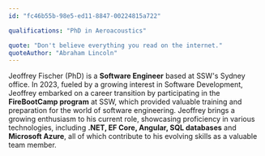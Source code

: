```yaml
---
id: "fc46b55b-98e5-ed11-8847-00224815a722"

qualifications: "PhD in Aeroacoustics"

quote: "Don't believe everything you read on the internet."
quoteAuthor: "Abraham Lincoln"
---
```


[Editing your profile]: https://github.com/SSWConsulting/People/wiki/3.-Editing-your-profile

Jeoffrey Fischer (PhD) is a **Software Engineer** based at SSW's Sydney office. In 2023, fueled by a growing interest in Software Development, Jeoffrey embarked on a career transition by participating in the **FireBootCamp program** at SSW, which provided valuable training and preparation for the world of software engineering. Jeoffrey brings a growing enthusiasm to his current role, showcasing proficiency in various technologies, including **.NET, EF Core, Angular, SQL databases** and **Microsoft Azure**, all of which contribute to his evolving skills as a valuable team member.
